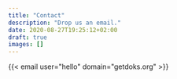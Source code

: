 ```yaml
---
title: "Contact"
description: "Drop us an email."
date: 2020-08-27T19:25:12+02:00
draft: true
images: []
---
```


{{< email user="hello" domain="getdoks.org" >}}
